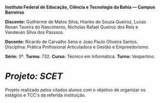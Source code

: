 **Instituto Federal de Educação, Ciência e Tecnologia da Bahia — Campus Barreiras**

**Discente:** Guilherme de Matos Silva, Hiarles de Souza Queiroz, Lucas Renan Taveira do Nascimento, Nicholas Rafael Queiroz dos Reis e Vandevan SIlva dos Passsos. 

**Docente:** Ricardo de Carvalho Sena e Joao Paulo Oliveira Santos. Disciplina: Prática Profissional Articuladora e Gestão e Empreedorismo. 

**Série:** 3º. **Turma:** 732. **Curso:** Técnico em Informática. **Turno:** Vespertino.


*Projeto: SCET*
=============

Projeto realizado pelos citados alunos com o objetivo de organizar os estágios e TCC's da referida instituição.